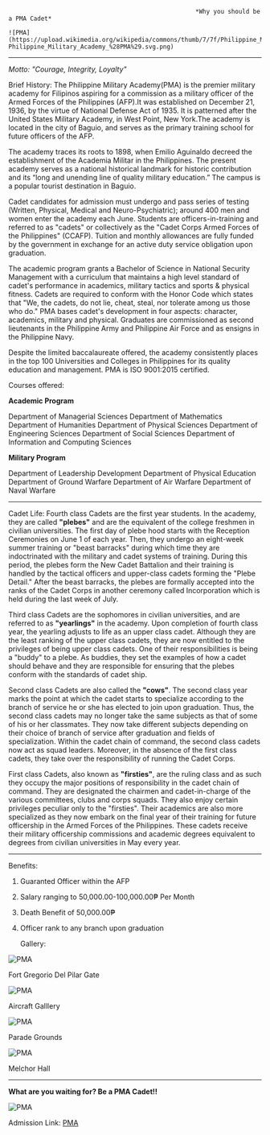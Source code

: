                                                         *Why you should be a PMA Cadet* 

    ![PMA](https://upload.wikimedia.org/wikipedia/commons/thumb/7/7f/Philippine_Military_Academy_%28PMA%29.svg/150px-Philippine_Military_Academy_%28PMA%29.svg.png)
____                                                      
                                                        
   _Motto: "Courage, Integrity, Loyalty"_                                               


Brief History:
The Philippine Military Academy(PMA) is the premier military academy for Filipinos aspiring for a commission as a military officer of the Armed Forces of the Philippines (AFP).It was established on December 21, 1936, by the virtue of National Defense Act of 1935. It is patterned after the United States Military Academy, in West Point, New York.The academy is located in the city of Baguio, and serves as the primary training school for future officers of the AFP.

The academy traces its roots to 1898, when Emilio Aguinaldo decreed the establishment of the Academia Militar in the Philippines. The present academy serves as a national historical landmark for historic contribution and its “long and unending line of quality military education.” The campus is a popular tourist destination in Baguio.

Cadet candidates for admission must undergo and pass series of testing (Written, Physical, Medical and Neuro-Psychiatric); around 400 men and women enter the academy each June. Students are officers-in-training and referred to as "cadets" or collectively as the "Cadet Corps Armed Forces of the Philippines" (CCAFP). Tuition and monthly allowances are fully funded by the government in exchange for an active duty service obligation upon graduation.

The academic program grants a Bachelor of Science in National Security Management with a curriculum that maintains a high level standard of cadet's performance in academics, military tactics and sports & physical fitness. Cadets are required to conform with the Honor Code which states that "We, the cadets, do not lie, cheat, steal, nor tolerate among us those who do." PMA bases cadet's development in four aspects: character, academics, military and physical. Graduates are commissioned as second lieutenants in the Philippine Army and Philippine Air Force and as ensigns in the Philippine Navy.

Despite the limited baccalaureate offered, the academy consistently places in the top 100 Universities and Colleges in Philippines for its quality education and management. PMA is ISO 9001:2015 certified.


Courses offered:

 **Academic Program**

Department of Managerial Sciences
Department of Mathematics
Department of Humanities
Department of Physical Sciences
Department of Engineering Sciences
Department of Social Sciences
Department of Information and Computing Sciences

**Military Program**

Department of Leadership Development
Department of Physical Education
Department of Ground Warfare
Department of Air Warfare
Department of Naval Warfare

---

Cadet Life:
Fourth class Cadets are the first year students. In the academy, they are called **"plebes"** and are the equivalent of the college freshmen in civilian universities. The first day of plebe hood starts with the Reception Ceremonies on June 1 of each year. Then, they undergo an eight-week summer training or "beast barracks" during which time they are indoctrinated with the military and cadet systems of training. During this period, the plebes form the New Cadet Battalion and their training is handled by the tactical officers and upper-class cadets forming the "Plebe Detail." After the beast barracks, the plebes are formally accepted into the ranks of the Cadet Corps in another ceremony called Incorporation which is held during the last week of July.

Third class Cadets are the sophomores in civilian universities, and are referred to as **"yearlings"** in the academy. Upon completion of fourth class year, the yearling adjusts to life as an upper class cadet. Although they are the least ranking of the upper class cadets, they are now entitled to the privileges of being upper class cadets. One of their responsibilities is being a "buddy" to a plebe. As buddies, they set the examples of how a cadet should behave and they are responsible for ensuring that the plebes conform with the standards of cadet ship.

Second class Cadets are also called the **"cows"**. The second class year marks the point at which the cadet starts to specialize according to the branch of service he or she has elected to join upon graduation. Thus, the second class cadets may no longer take the same subjects as that of some of his or her classmates. They now take different subjects depending on their choice of branch of service after graduation and fields of specialization. Within the cadet chain of command, the second class cadets now act as squad leaders. Moreover, in the absence of the first class cadets, they take over the responsibility of running the Cadet Corps.

First class Cadets, also known as **"firsties"**, are the ruling class and as such they occupy the major positions of responsibility in the cadet chain of command. They are designated the chairmen and cadet-in-charge of the various committees, clubs and corps squads. They also enjoy certain privileges peculiar only to the "firsties". Their academics are also more specialized as they now embark on the final year of their training for future officership in the Armed Forces of the Philippines. These cadets receive their military officership commissions and academic degrees equivalent to degrees from civilian universities in May every year.


___

Benefits:
1. Guaranted Officer within the AFP
2. Salary ranging to 50,000.00-100,000.00₱ Per Month
3. Death Benefit of 50,000.00₱
4. Officer rank to any branch upon graduation






   Gallery:

![PMA](https://encrypted-tbn0.gstatic.com/images?q=tbn:ANd9GcSGOSBoVRyWQu4oX_K18HP7rp-g5-1ZNpXRLg&usqp=CAU)

Fort Gregorio Del Pilar Gate

![PMA](https://www.wonderingwanderer.com/wp-content/uploads/2013/04/The-Armed-Forces-Aircrafts-in-Philippine-Military-Academy.jpg)
   
Aircraft Galllery

![PMA](https://encrypted-tbn0.gstatic.com/images?q=tbn:ANd9GcRxCLx7jX7RgwyL2Q1WK6X685qPGnV0IISLTtgUFQACAkElabG3Hj12Yb93JmZQgeP2834&usqp=CAU)

Parade Grounds

![PMA](https://encrypted-tbn0.gstatic.com/images?q=tbn:ANd9GcQWtRu0PUVyoFLrUjsvxnM0edH2gnqIPgXjfQ&usqp=CAU)

Melchor Hall

___

**What are you waiting for? Be a PMA Cadet!!**

![PMA](https://pbs.twimg.com/media/F2lnmIpacAA5LEG?format=jpg&name=4096x4096)



Admission Link:
[PMA](https://admission.pma.edu.ph/)
